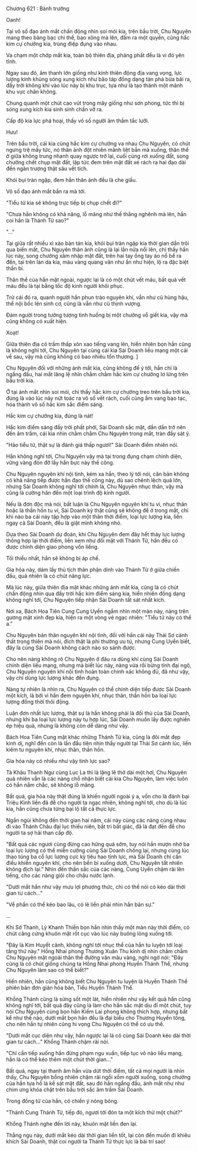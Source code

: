 




Chương 621 : Bành trướng


Oanh!

Tại vô số đạo ánh mắt chấn động nhìn soi mói kia, trên bầu trời, Chu Nguyên mang theo bàng bạc chi thế, bạo xông mà lên, đấm ra một quyền, cùng hắc kim cự chưởng kia, trùng điệp đụng vào nhau.

Va chạm một chớp mắt kia, toàn bộ thiên địa, phảng phất đều là vì đó yên tĩnh.

Ngay sau đó, âm thanh lớn giống như kinh thiên động địa vang vọng, lực lượng kinh khủng sóng xung kích như bão táp đồng dạng tàn phá bừa bãi ra, đầy trời không khí vào lúc này bị khu trục, tựa như là tạo thành một mảnh khu vực chân không.

Chung quanh một chút cao vút trong mây giống như sơn phong, tức thì bị sóng xung kích kia sinh sinh chấn vỡ ra.

Cấp độ kia lực phá hoại, thấy vô số người âm thầm tắc lưỡi.

Hưu!

Trên bầu trời, cái kia cùng hắc kim cự chưởng va nhau Chu Nguyên, có chút ngưng trệ mấy tức, nó thân ảnh đột nhiên mãnh liệt bắn mà xuống, thân thể ở giữa không trung nhanh quay ngược trở lại, cuối cùng rơi xuống đất, song chưởng chết chụp mặt đất, lập tức đem trên mặt đất xé rách ra hai đạo dài đến ngàn trượng thật sâu vết tích.

Khói bụi tràn ngập, đem hắn thân ảnh đều là che giấu.

Vô số đạo ánh mắt bắn ra mà tới.

"Tiểu tử kia sẽ không trực tiếp bị chụp chết đi?"

"Chưa hẳn không có khả năng, lỗ mãng như thế thẳng nghênh mà lên, hắn coi hắn là Thánh Tử sao?"

"..."

Tại giữa rất nhiều xì xào bàn tán kia, khói bụi tràn ngập kia thời gian dần trôi qua biến mất, Chu Nguyên thân ảnh cũng là lại lần nữa nổi lên, chỉ thấy hắn lúc này, song chưởng xâm nhập mặt đất, trên hai tay ống tay áo nổ bể ra đến, tại trên làn da kia, màu vàng quang văn như ẩn như hiện, lộ ra đặc biệt thần bí.

Thân thể của hắn mặt ngoài, ngược lại là có một chút vết máu, bất quá vết máu đều là tại bằng tốc độ kinh người khôi phục.

Trừ cái đó ra, quanh người hắn phun trào nguyên khí, vẫn như cũ hùng hậu, thể nội bốc lên sinh cơ, cũng là vẫn như cũ thịnh vượng.

Đám người trong tưởng tượng tình huống bị một chưởng vỗ giết kia, vậy mà cũng không có xuất hiện.

Xoạt!

Giữa thiên địa có trầm thấp xôn xao tiếng vang lên, hiển nhiên bọn hắn cũng là không nghĩ tới, Chu Nguyên tại cùng cái kia Sài Doanh liều mạng một cái về sau, vậy mà cũng không có bao nhiêu tổn thương. ]

Chu Nguyên đối với những ánh mắt kia, cũng không để ý tới, hắn chỉ là ngẩng đầu, hai mắt lăng lệ nhìn chằm chằm hắc kim cự chưởng lơ lửng trên bầu trời kia.

Ở tại ánh mắt nhìn soi mói, chỉ thấy hắc kim cự chưởng treo trên bầu trời kia, đúng là vào lúc này nứt toác ra vô số vết rách, cuối cùng ầm vang bạo tạc, hóa thành vô số hắc kim sắc điểm sáng.

Hắc kim cự chưởng kia, đúng là nát!

Hắc kim điểm sáng đầy trời phất phới, Sài Doanh sắc mặt, dần dần trở nên đến âm trầm, cái kia nhìn chằm chằm Chu Nguyên trong mắt, tràn đầy sát ý.

"Hảo tiểu tử, thật sự là đánh giá thấp ngươi!" Sài Doanh điềm nhiên nói.

Hắn không nghĩ tới, Chu Nguyên vậy mà tại trong đụng chạm chính diện, vững vàng đón đỡ lấy hắn bực này thế công.

Chu Nguyên nguyên khí nội tình, kém xa hắn, theo lý tới nói, căn bản không có khả năng tiếp được hắn đạo thế công này, dù sao chênh lệch quá lớn, nhưng Sài Doanh không nghĩ tới chính là, Chu Nguyên nhục thân, vậy mà cũng là cường hãn đến một loại trình độ kinh người.

Nếu là đơn độc mà nói, bất luận là Chu Nguyên nguyên khí tu vi, nhục thân hoặc là thần hồn tu vi, Sài Doanh kỳ thật cũng sẽ không để ở trong mắt, chỉ khi nào ba cái này tập hợp vào một thân thời điểm, loại lực lượng kia, liền ngay cả Sài Doanh, đều là giật mình không nhỏ.

Dựa theo Sài Doanh dự đoán, khi Chu Nguyên đem đây hết thảy lực lượng thống hợp lại thời điểm, liền xem như đối mặt với Thánh Tử, hắn đều có được chính diện giao phong vốn liếng.

Tối thiểu nhất, hắn sẽ không bị áp chế.

Gia hỏa này, dám lấy thủ tịch thân phận dính vào Thánh Tử ở giữa chiến đấu, quả nhiên là có chút năng lực.

Mà lúc này, giữa thiên địa mặt khác những ánh mắt kia, cũng là có chút chấn động nhìn qua đầy trời hắc kim điểm sáng kia, hiển nhiên đồng dạng không nghĩ tới, Chu Nguyên tiếp nhận Sài Doanh tất sát nhất kích.

Nơi xa, Bách Hoa Tiên Cung Cung Uyển ngắm nhìn một màn này, nàng trên gương mặt xinh đẹp kia, hiện ra một vòng vẻ ngạc nhiên: "Tiểu tử này có thể a."

Chu Nguyên bản thân nguyên khí nội tình, đối với hắn cái này Thái Sơ cảnh thất trọng thiên mà nói, đích thật là phi thường ưu tú, nhưng Cung Uyển biết, đây là cùng Sài Doanh không cách nào so sánh được.

Cho nên nàng không rõ Chu Nguyên ở đâu ra dũng khí cùng Sài Doanh chính diện liều mạng, nhưng mà biết lúc này, nàng vừa rồi bừng tỉnh đại ngộ, Chu Nguyên nguyên khí nội tình hoàn toàn chính xác không đủ, đã như vậy, vậy chỉ dùng lực lượng khác đến đụng.

Nàng tự nhiên là nhìn ra, Chu Nguyên có thể chính diện tiếp được Sài Doanh một kích, là bởi vì hắn đem nguyên khí, nhục thân, thần hồn ba loại lực lượng đồng thời thôi động.

Luận đơn nhất lực lượng, thật sự là hắn không phải là đối thủ của Sài Doanh, nhưng khi ba loại lực lượng này tụ hợp lúc, Sài Doanh muốn lấy được nghiền ép hiệu quả, nhưng là không còn dễ dàng như vậy.

Bách Hoa Tiên Cung mặt khác những Thánh Tử kia, cũng là đôi mắt đẹp kinh dị, nghĩ đến còn là lần đầu tiên nhìn thấy người tại Thái Sơ cảnh lúc, liền kiêm tu nguyên khí, nhục thân, thần hồn.

Gia hỏa này có nhiều như vậy tinh lực sao?

Tả Khâu Thanh Ngư cùng Lục La thì là lặng lẽ thở dài một hơi, Chu Nguyên quả nhiên vẫn là các nàng chỗ nhận biết cái kia Chu Nguyên, làm việc luôn có hắn nắm chắc, sẽ không lỗ mãng.

Bất quá, gia hỏa này thật đúng là khiến người ngoài ý a, vốn cho là đánh bại Triệu Kình liền đã để cho người ta ngạc nhiên, không nghĩ tới, cho dù là lúc kia, hắn cũng chưa từng bại lộ tất cả thực lực.

Ngắn ngủi không đến thời gian hai năm, cái này cùng các nàng cùng nhau đi vào Thánh Châu đại lục thiếu niên, bất tri bất giác, đã là đạt đến để cho người ta sợ hãi than cấp độ.

"Bất quá các ngươi cũng đừng cao hứng quá sớm, tuy nói hắn mượn nhờ ba loại lực lượng có thể miễn cưỡng cùng Sài Doanh chống lại, nhưng cùng lúc thao túng ba cỗ lực lượng cực kỳ tiêu hao tinh lực, mà Sài Doanh chỉ cần điều khiển nguyên khí, cho nên bền bỉ xuống dưới, Chu Nguyên tất nhiên không địch lại." Nhìn đến thần sắc của các nàng, Cung Uyển chậm rãi lên tiếng, cho các nàng giội cho chậu nước lạnh.

"Dưới mắt hắn như vậy mưu lợi phương thức, chỉ có thể nói có kéo dài thời gian tư cách..."

"Về phần có thể kéo bao lâu, có lẽ liền phải nhìn hắn bản sự."

...

Khi Sở Thanh, Lý Khanh Thiền bọn hắn nhìn thấy một màn này thời điểm, có chút căng cứng khuôn mặt rốt cục vào lúc này buông lỏng xuống tới.

"Đây là Kim Huyết cảnh, không nghĩ tới nhục thể của hắn tu luyện tới loại tầng thứ này." Hồng Nhai phong Thương Xuân Thu kinh dị nhìn chằm chằm Chu Nguyên mặt ngoài thân thể đường vân màu vàng, nghi ngờ nói: "Đây cũng là có chút giống chúng ta Hồng Nhai phong Huyền Thánh Thể, nhưng Chu Nguyên làm sao có thể biết?"

Hiển nhiên, hắn cũng không biết Chu Nguyên tu luyện là Huyền Thánh Thể phiên bản đơn giản hóa bản, Tiểu Huyền Thánh Thể.

Khổng Thánh cũng là sửng sốt một lát, hiển nhiên như vậy kết quả hắn cũng không nghĩ tới, bất quá đây cũng là làm cho hắn sắc mặt dịu đi một chút, tuy nói Chu Nguyên cùng bọn hắn Kiếm Lai phong không thích hợp, nhưng bất kể như thế nào, dưới mắt bọn hắn đều là đại biểu cho Thương Huyền tông, cho nên hắn tự nhiên cũng hi vọng Chu Nguyên có thể có ưu thế.

"Dưới mắt cục diện như vậy, hắn ngược lại là có cùng Sài Doanh kéo dài thời gian tư cách..." Khổng Thánh chậm rãi nói.

"Chỉ cần tiếp xuống hắn đừng phạm ngu xuẩn, tiếp tục vô não liều mạng, hẳn là có thể kéo thêm một chút thời gian..."

Bất quá, ngay tại thanh âm hắn vừa dứt thời điểm, tất cả mọi người là nhìn thấy, Chu Nguyên bỗng nhiên chậm rãi ngồi xổm người xuống, song chưởng của hắn tựa hồ là kề sát mặt đất, sau đó hắn ngẩng đầu, ánh mắt như như chim ưng khóa chặt trên bầu trời sắc âm trầm Sài Doanh.

Trong đồng tử của hắn, có chiến ý nóng bỏng.

"Thánh Cung Thánh Tử, tiếp đó, ngươi tới đón ta một kích thử một chút?"

Khổng Thánh nghe đến lời này, khuôn mặt liền đen lại.

Thằng ngu này, dưới mắt kéo dài thời gian liền tốt, lại còn đến muốn đi khiêu khích Sài Doanh, thật coi người ta Thánh Tử thực lực là bài trí sao!




